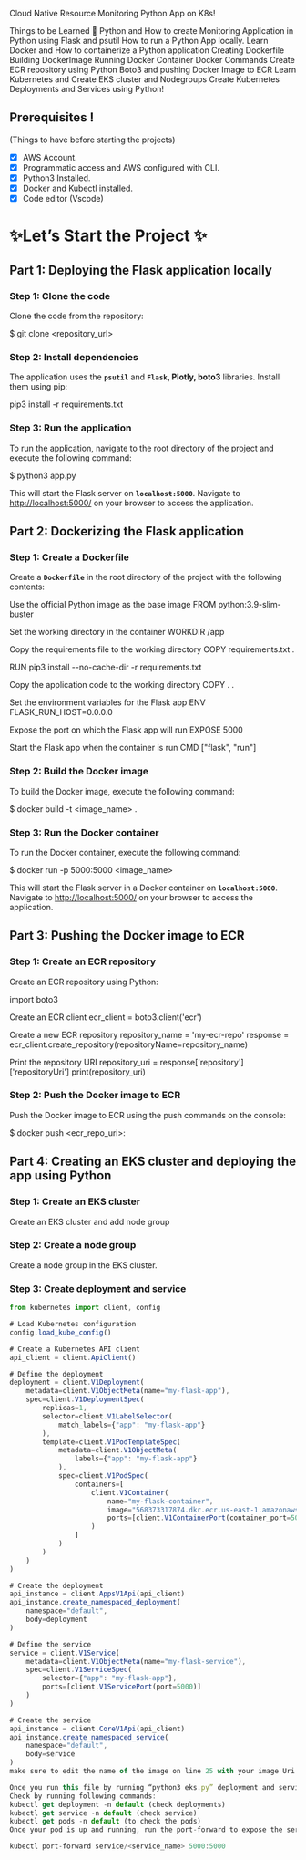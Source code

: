 Cloud Native Resource Monitoring Python App on K8s!





Things to be Learned 🤯
Python and How to create Monitoring Application in Python using Flask and psutil
How to run a Python App locally.
Learn Docker and How to containerize a Python application
Creating Dockerfile
Building DockerImage
Running Docker Container
Docker Commands
Create ECR repository using Python Boto3 and pushing Docker Image to ECR
Learn Kubernetes and Create EKS cluster and Nodegroups
Create Kubernetes Deployments and Services using Python!



## **Prerequisites** !

(Things to have before starting the projects)

- [x]  AWS Account.
- [x]  Programmatic access and AWS configured with CLI.
- [x]  Python3 Installed.
- [x]  Docker and Kubectl installed.
- [x]  Code editor (Vscode)

# ✨Let’s Start the Project ✨

## **Part 1: Deploying the Flask application locally**

### **Step 1: Clone the code**

Clone the code from the repository:

$ git clone <repository_url>


### **Step 2: Install dependencies**

The application uses the **`psutil`** and **`Flask`, Plotly, boto3** libraries. Install them using pip:

pip3 install -r requirements.txt


### **Step 3: Run the application**

To run the application, navigate to the root directory of the project and execute the following command:

$ python3 app.py


This will start the Flask server on **`localhost:5000`**. Navigate to [http://localhost:5000/](http://localhost:5000/) on your browser to access the application.

## **Part 2: Dockerizing the Flask application**

### **Step 1: Create a Dockerfile**

Create a **`Dockerfile`** in the root directory of the project with the following contents:

Use the official Python image as the base image
FROM python:3.9-slim-buster

Set the working directory in the container
WORKDIR /app

Copy the requirements file to the working directory
COPY requirements.txt .

RUN pip3 install --no-cache-dir -r requirements.txt

Copy the application code to the working directory
COPY . .

Set the environment variables for the Flask app
ENV FLASK_RUN_HOST=0.0.0.0

Expose the port on which the Flask app will run
EXPOSE 5000

Start the Flask app when the container is run
CMD ["flask", "run"]


### **Step 2: Build the Docker image**

To build the Docker image, execute the following command:

$ docker build -t <image_name> .


### **Step 3: Run the Docker container**

To run the Docker container, execute the following command:

$ docker run -p 5000:5000 <image_name>


This will start the Flask server in a Docker container on **`localhost:5000`**. Navigate to [http://localhost:5000/](http://localhost:5000/) on your browser to access the application.

## **Part 3: Pushing the Docker image to ECR**

### **Step 1: Create an ECR repository**

Create an ECR repository using Python:

import boto3

Create an ECR client
ecr_client = boto3.client('ecr')

Create a new ECR repository
repository_name = 'my-ecr-repo' response = ecr_client.create_repository(repositoryName=repository_name)

Print the repository URI
repository_uri = response['repository']['repositoryUri'] print(repository_uri)


### **Step 2: Push the Docker image to ECR**

Push the Docker image to ECR using the push commands on the console:

$ docker push <ecr_repo_uri>:


## **Part 4: Creating an EKS cluster and deploying the app using Python**

### **Step 1: Create an EKS cluster**

Create an EKS cluster and add node group

### **Step 2: Create a node group**

Create a node group in the EKS cluster.

### **Step 3: Create deployment and service**

```jsx
from kubernetes import client, config

# Load Kubernetes configuration
config.load_kube_config()

# Create a Kubernetes API client
api_client = client.ApiClient()

# Define the deployment
deployment = client.V1Deployment(
    metadata=client.V1ObjectMeta(name="my-flask-app"),
    spec=client.V1DeploymentSpec(
        replicas=1,
        selector=client.V1LabelSelector(
            match_labels={"app": "my-flask-app"}
        ),
        template=client.V1PodTemplateSpec(
            metadata=client.V1ObjectMeta(
                labels={"app": "my-flask-app"}
            ),
            spec=client.V1PodSpec(
                containers=[
                    client.V1Container(
                        name="my-flask-container",
                        image="568373317874.dkr.ecr.us-east-1.amazonaws.com/my-cloud-native-repo:latest",
                        ports=[client.V1ContainerPort(container_port=5000)]
                    )
                ]
            )
        )
    )
)

# Create the deployment
api_instance = client.AppsV1Api(api_client)
api_instance.create_namespaced_deployment(
    namespace="default",
    body=deployment
)

# Define the service
service = client.V1Service(
    metadata=client.V1ObjectMeta(name="my-flask-service"),
    spec=client.V1ServiceSpec(
        selector={"app": "my-flask-app"},
        ports=[client.V1ServicePort(port=5000)]
    )
)

# Create the service
api_instance = client.CoreV1Api(api_client)
api_instance.create_namespaced_service(
    namespace="default",
    body=service
)
make sure to edit the name of the image on line 25 with your image Uri.

Once you run this file by running “python3 eks.py” deployment and service will be created.
Check by running following commands:
kubectl get deployment -n default (check deployments)
kubectl get service -n default (check service)
kubectl get pods -n default (to check the pods)
Once your pod is up and running, run the port-forward to expose the service

kubectl port-forward service/<service_name> 5000:5000
